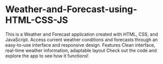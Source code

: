 # Weather-and-Forecast-using-HTML-CSS-JS
This is a Weather and Forecast application created with HTML, CSS, and JavaScript. Access current weather conditions and forecasts through an easy-to-use interface and responsive design.  Features Clean interface, real-time weather information, adaptable layout Check out the code and explore the app to see how it functions!
